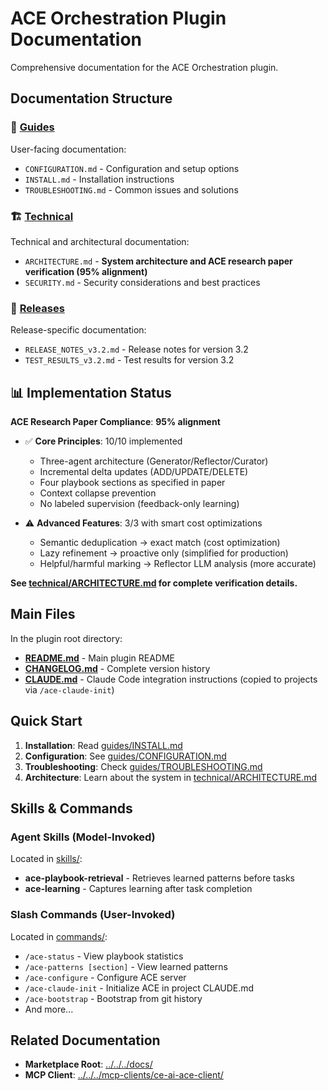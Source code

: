 # ACE Orchestration Plugin Documentation

Comprehensive documentation for the ACE Orchestration plugin.

## Documentation Structure

### 📖 [Guides](./guides/)
User-facing documentation:
- `CONFIGURATION.md` - Configuration and setup options
- `INSTALL.md` - Installation instructions
- `TROUBLESHOOTING.md` - Common issues and solutions

### 🏗️ [Technical](./technical/)
Technical and architectural documentation:
- `ARCHITECTURE.md` - **System architecture and ACE research paper verification (95% alignment)**
- `SECURITY.md` - Security considerations and best practices

### 🎉 [Releases](./releases/)
Release-specific documentation:
- `RELEASE_NOTES_v3.2.md` - Release notes for version 3.2
- `TEST_RESULTS_v3.2.md` - Test results for version 3.2

## 📊 Implementation Status

**ACE Research Paper Compliance**: **95% alignment**

- ✅ **Core Principles**: 10/10 implemented
  - Three-agent architecture (Generator/Reflector/Curator)
  - Incremental delta updates (ADD/UPDATE/DELETE)
  - Four playbook sections as specified in paper
  - Context collapse prevention
  - No labeled supervision (feedback-only learning)

- ⚠️ **Advanced Features**: 3/3 with smart cost optimizations
  - Semantic deduplication → exact match (cost optimization)
  - Lazy refinement → proactive only (simplified for production)
  - Helpful/harmful marking → Reflector LLM analysis (more accurate)

**See [technical/ARCHITECTURE.md](./technical/ARCHITECTURE.md#-implementation-status-95-paper-alignment) for complete verification details.**

## Main Files

In the plugin root directory:

- **[README.md](../README.md)** - Main plugin README
- **[CHANGELOG.md](../CHANGELOG.md)** - Complete version history
- **[CLAUDE.md](../CLAUDE.md)** - Claude Code integration instructions (copied to projects via `/ace-claude-init`)

## Quick Start

1. **Installation**: Read [guides/INSTALL.md](./guides/INSTALL.md)
2. **Configuration**: See [guides/CONFIGURATION.md](./guides/CONFIGURATION.md)
3. **Troubleshooting**: Check [guides/TROUBLESHOOTING.md](./guides/TROUBLESHOOTING.md)
4. **Architecture**: Learn about the system in [technical/ARCHITECTURE.md](./technical/ARCHITECTURE.md)

## Skills & Commands

### Agent Skills (Model-Invoked)

Located in [skills/](../skills/):
- **ace-playbook-retrieval** - Retrieves learned patterns before tasks
- **ace-learning** - Captures learning after task completion

### Slash Commands (User-Invoked)

Located in [commands/](../commands/):
- `/ace-status` - View playbook statistics
- `/ace-patterns [section]` - View learned patterns
- `/ace-configure` - Configure ACE server
- `/ace-claude-init` - Initialize ACE in project CLAUDE.md
- `/ace-bootstrap` - Bootstrap from git history
- And more...

## Related Documentation

- **Marketplace Root**: [../../../docs/](../../../docs/)
- **MCP Client**: [../../../mcp-clients/ce-ai-ace-client/](../../../mcp-clients/ce-ai-ace-client/)
